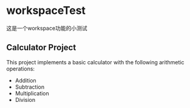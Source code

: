# workspaceTest
这是一个workspace功能的小测试

## Calculator Project
This project implements a basic calculator with the following arithmetic operations:
- Addition
- Subtraction
- Multiplication
- Division
